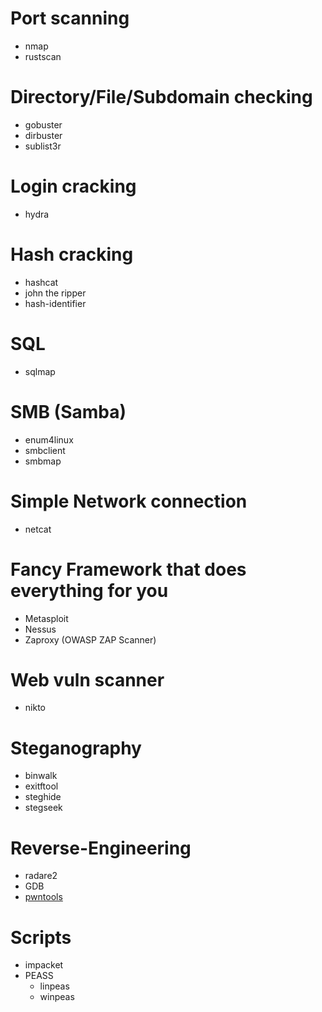 # Port scanning
- nmap
- rustscan

# Directory/File/Subdomain checking
- gobuster
- dirbuster
- sublist3r

# Login cracking
- hydra


# Hash cracking
- hashcat
- john the ripper
- hash-identifier

# SQL
- sqlmap

# SMB (Samba)
- enum4linux
- smbclient
- smbmap

# Simple Network connection
- netcat

# Fancy Framework that does everything for you
- Metasploit
- Nessus
- Zaproxy (OWASP ZAP Scanner)

# Web vuln scanner
- nikto

# Steganography
- binwalk
- exitftool
- steghide
- stegseek

# Reverse-Engineering
- radare2
- GDB
- [pwntools](https://docs.pwntools.com/en/latest/elf.html)

# Scripts
- impacket
- PEASS
    - linpeas
    - winpeas
